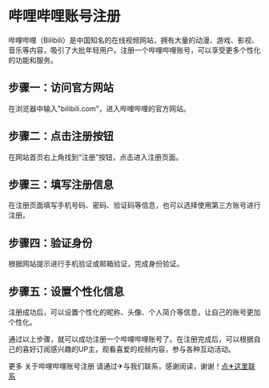 # 哔哩哔哩账号注册

哔哩哔哩（Bilibili）是中国知名的在线视频网站，拥有大量的动漫、游戏、影视、音乐等内容，吸引了大批年轻用户。注册一个哔哩哔哩账号，可以享受更多个性化的功能和服务。

## 步骤一：访问官方网站

在浏览器中输入"bilibili.com"，进入哔哩哔哩的官方网站。

## 步骤二：点击注册按钮

在网站首页右上角找到“注册”按钮，点击进入注册页面。

## 步骤三：填写注册信息

在注册页面填写手机号码、密码、验证码等信息，也可以选择使用第三方账号进行注册。

## 步骤四：验证身份

根据网站提示进行手机验证或邮箱验证，完成身份验证。

## 步骤五：设置个性化信息

注册成功后，可以设置个性化的昵称、头像、个人简介等信息，让自己的账号更加个性化。

通过以上步骤，就可以成功注册一个哔哩哔哩账号了。在注册完成后，可以根据自己的喜好订阅感兴趣的UP主，观看喜爱的视频内容，参与各种互动活动。

更多 关于哔哩哔哩账号注册 请通过✈与我们联系，感谢阅读，谢谢！[点✈这里联系](https://k02.cc)